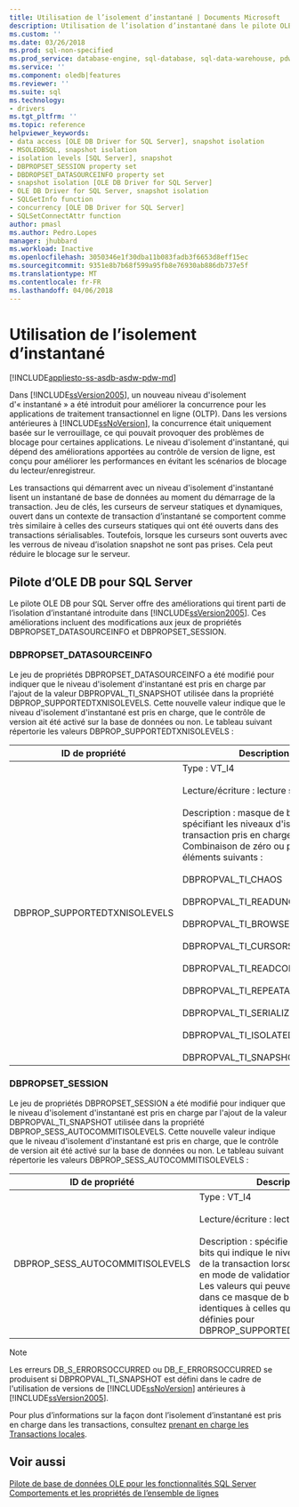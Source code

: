 ```yaml
---
title: Utilisation de l’isolement d’instantané | Documents Microsoft
description: Utilisation de l’isolation d’instantané dans le pilote OLE DB pour SQL Server
ms.custom: ''
ms.date: 03/26/2018
ms.prod: sql-non-specified
ms.prod_service: database-engine, sql-database, sql-data-warehouse, pdw
ms.service: ''
ms.component: oledb|features
ms.reviewer: ''
ms.suite: sql
ms.technology:
- drivers
ms.tgt_pltfrm: ''
ms.topic: reference
helpviewer_keywords:
- data access [OLE DB Driver for SQL Server], snapshot isolation
- MSOLEDBSQL, snapshot isolation
- isolation levels [SQL Server], snapshot
- DBPROPSET_SESSION property set
- DBDROPSET_DATASOURCEINFO property set
- snapshot isolation [OLE DB Driver for SQL Server]
- OLE DB Driver for SQL Server, snapshot isolation
- SQLGetInfo function
- concurrency [OLE DB Driver for SQL Server]
- SQLSetConnectAttr function
author: pmasl
ms.author: Pedro.Lopes
manager: jhubbard
ms.workload: Inactive
ms.openlocfilehash: 3050346e1f30dba11b083fadb3f6653d8eff15ec
ms.sourcegitcommit: 9351e8b7b68f599a95fb8e76930ab886db737e5f
ms.translationtype: MT
ms.contentlocale: fr-FR
ms.lasthandoff: 04/06/2018
---
```

# <a name="working-with-snapshot-isolation"></a>Utilisation de l’isolement d’instantané
[!INCLUDE[appliesto-ss-asdb-asdw-pdw-md](../../../includes/appliesto-ss-asdb-asdw-pdw-md.md)]

  Dans [!INCLUDE[ssVersion2005](../../../includes/ssversion2005-md.md)], un nouveau niveau d'isolement d'« instantané » a été introduit pour améliorer la concurrence pour les applications de traitement transactionnel en ligne (OLTP). Dans les versions antérieures à [!INCLUDE[ssNoVersion](../../../includes/ssnoversion-md.md)], la concurrence était uniquement basée sur le verrouillage, ce qui pouvait provoquer des problèmes de blocage pour certaines applications. Le niveau d'isolement d'instantané, qui dépend des améliorations apportées au contrôle de version de ligne, est conçu pour améliorer les performances en évitant les scénarios de blocage du lecteur/enregistreur.  
  
 Les transactions qui démarrent avec un niveau d'isolement d'instantané lisent un instantané de base de données au moment du démarrage de la transaction. Jeu de clés, les curseurs de serveur statiques et dynamiques, ouvert dans un contexte de transaction d’instantané se comportent comme très similaire à celles des curseurs statiques qui ont été ouverts dans des transactions sérialisables. Toutefois, lorsque les curseurs sont ouverts avec les verrous de niveau d’isolation snapshot ne sont pas prises. Cela peut réduire le blocage sur le serveur.  
  
## <a name="ole-db-driver-for-sql-server"></a>Pilote d’OLE DB pour SQL Server  
 Le pilote OLE DB pour SQL Server offre des améliorations qui tirent parti de l’isolation d’instantané introduite dans [!INCLUDE[ssVersion2005](../../../includes/ssversion2005-md.md)]. Ces améliorations incluent des modifications aux jeux de propriétés DBPROPSET_DATASOURCEINFO et DBPROPSET_SESSION.  
  
### <a name="dbpropsetdatasourceinfo"></a>DBPROPSET_DATASOURCEINFO  
 Le jeu de propriétés DBPROPSET_DATASOURCEINFO a été modifié pour indiquer que le niveau d'isolement d'instantané est pris en charge par l'ajout de la valeur DBPROPVAL_TI_SNAPSHOT utilisée dans la propriété DBPROP_SUPPORTEDTXNISOLEVELS. Cette nouvelle valeur indique que le niveau d'isolement d'instantané est pris en charge, que le contrôle de version ait été activé sur la base de données ou non. Le tableau suivant répertorie les valeurs DBPROP_SUPPORTEDTXNISOLEVELS :  
  
|ID de propriété| Description|  
|-----------------|-----------------|  
|DBPROP_SUPPORTEDTXNISOLEVELS|Type : VT_I4<br /><br /> Lecture/écriture : lecture seule<br /><br /> Description : masque de bits spécifiant les niveaux d'isolation de la transaction pris en charge. Combinaison de zéro ou plusieurs des éléments suivants :<br /><br /> DBPROPVAL_TI_CHAOS<br /><br /> DBPROPVAL_TI_READUNCOMMITTED<br /><br /> DBPROPVAL_TI_BROWSE<br /><br /> DBPROPVAL_TI_CURSORSTABILITY<br /><br /> DBPROPVAL_TI_READCOMMITTED<br /><br /> DBPROPVAL_TI_REPEATABLEREAD<br /><br /> DBPROPVAL_TI_SERIALIZABLE<br /><br /> DBPROPVAL_TI_ISOLATED<br /><br /> DBPROPVAL_TI_SNAPSHOT|  
  
### <a name="dbpropsetsession"></a>DBPROPSET_SESSION  
 Le jeu de propriétés DBPROPSET_SESSION a été modifié pour indiquer que le niveau d'isolement d'instantané est pris en charge par l'ajout de la valeur DBPROPVAL_TI_SNAPSHOT utilisée dans la propriété DBPROP_SESS_AUTOCOMMITISOLEVELS. Cette nouvelle valeur indique que le niveau d'isolement d'instantané est pris en charge, que le contrôle de version ait été activé sur la base de données ou non. Le tableau suivant répertorie les valeurs DBPROP_SESS_AUTOCOMMITISOLEVELS :
  
|ID de propriété| Description|  
|-----------------|-----------------|  
|DBPROP_SESS_AUTOCOMMITISOLEVELS|Type : VT_I4<br /><br /> Lecture/écriture : lecture seule<br /><br /> Description : spécifie un masque de bits qui indique le niveau d'isolation de la transaction lorsqu'elle se trouve en mode de validation automatique. Les valeurs qui peuvent être définies dans ce masque de bits sont identiques à celles qui peuvent être définies pour DBPROP_SUPPORTEDTXNISOLEVELS.|  
  
> [!NOTE]  
>  Les erreurs DB_S_ERRORSOCCURRED ou DB_E_ERRORSOCCURRED se produisent si DBPROPVAL_TI_SNAPSHOT est défini dans le cadre de l'utilisation de versions de [!INCLUDE[ssNoVersion](../../../includes/ssnoversion-md.md)] antérieures à [!INCLUDE[ssVersion2005](../../../includes/ssversion2005-md.md)].  
  
 Pour plus d’informations sur la façon dont l’isolement d’instantané est pris en charge dans les transactions, consultez [prenant en charge les Transactions locales](../../oledb/ole-db-transactions/supporting-local-transactions.md).  

  
## <a name="see-also"></a>Voir aussi  
 [Pilote de base de données OLE pour les fonctionnalités SQL Server](../../oledb/features/oledb-driver-for-sql-server-features.md)    
 [Comportements et les propriétés de l’ensemble de lignes](../../oledb/ole-db-rowsets/rowset-properties-and-behaviors.md)  
  
  
